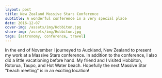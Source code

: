 ```yaml
---
layout: post
title: New Zealand Massive Stars Conference
subtitle: A wonderful conference in a very special place
date: 2016-12-07
cover-img: /assets/img/Hobbiton.jpg
share-img: /assets/img/Hobbiton.jpg
tags: [astronomy, conference, travel]
---
```


In the end of November I journeyed to Auckland, New Zealand to present my work at a Massive Stars conference. In addition to the conference, I also did a little vacationing before hand. My friend and I visited Hobbiton, Rotorua, Taupo, and Hot Water beach. Hopefully the next Massive Star "beach meeting" is in an exciting location!
